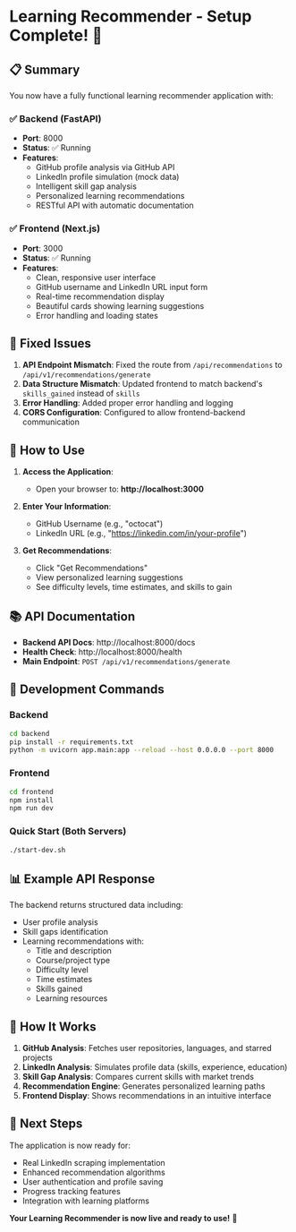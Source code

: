 # Learning Recommender - Setup Complete! 🎉

## 📋 Summary

You now have a fully functional learning recommender application with:

### ✅ **Backend (FastAPI)**
- **Port**: 8000
- **Status**: ✅ Running
- **Features**:
  - GitHub profile analysis via GitHub API
  - LinkedIn profile simulation (mock data)
  - Intelligent skill gap analysis
  - Personalized learning recommendations
  - RESTful API with automatic documentation

### ✅ **Frontend (Next.js)**
- **Port**: 3000
- **Status**: ✅ Running
- **Features**:
  - Clean, responsive user interface
  - GitHub username and LinkedIn URL input form
  - Real-time recommendation display
  - Beautiful cards showing learning suggestions
  - Error handling and loading states

## 🔧 **Fixed Issues**

1. **API Endpoint Mismatch**: Fixed the route from `/api/recommendations` to `/api/v1/recommendations/generate`
2. **Data Structure Mismatch**: Updated frontend to match backend's `skills_gained` instead of `skills`
3. **Error Handling**: Added proper error handling and logging
4. **CORS Configuration**: Configured to allow frontend-backend communication

## 🚀 **How to Use**

1. **Access the Application**:
   - Open your browser to: **http://localhost:3000**

2. **Enter Your Information**:
   - GitHub Username (e.g., "octocat")
   - LinkedIn URL (e.g., "https://linkedin.com/in/your-profile")

3. **Get Recommendations**:
   - Click "Get Recommendations"
   - View personalized learning suggestions
   - See difficulty levels, time estimates, and skills to gain

## 📚 **API Documentation**

- **Backend API Docs**: http://localhost:8000/docs
- **Health Check**: http://localhost:8000/health
- **Main Endpoint**: `POST /api/v1/recommendations/generate`

## 🔧 **Development Commands**

### Backend
```bash
cd backend
pip install -r requirements.txt
python -m uvicorn app.main:app --reload --host 0.0.0.0 --port 8000
```

### Frontend
```bash
cd frontend
npm install
npm run dev
```

### Quick Start (Both Servers)
```bash
./start-dev.sh
```

## 📊 **Example API Response**

The backend returns structured data including:
- User profile analysis
- Skill gaps identification
- Learning recommendations with:
  - Title and description
  - Course/project type
  - Difficulty level
  - Time estimates
  - Skills gained
  - Learning resources

## 🔮 **How It Works**

1. **GitHub Analysis**: Fetches user repositories, languages, and starred projects
2. **LinkedIn Analysis**: Simulates profile data (skills, experience, education)
3. **Skill Gap Analysis**: Compares current skills with market trends
4. **Recommendation Engine**: Generates personalized learning paths
5. **Frontend Display**: Shows recommendations in an intuitive interface

## 🎯 **Next Steps**

The application is now ready for:
- Real LinkedIn scraping implementation
- Enhanced recommendation algorithms
- User authentication and profile saving
- Progress tracking features
- Integration with learning platforms

**Your Learning Recommender is now live and ready to use!** 🚀
